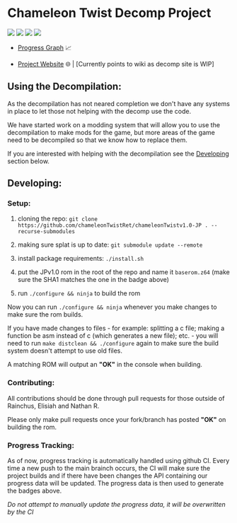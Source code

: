 # Chameleon Twist Decomp Project
<img src="https://github.com/chameleonTwistRet/chameleonTwistv1.0-JP/actions/workflows/ci.yml/badge.svg"> <img src="https://img.shields.io/endpoint?label=Code%20JP&url=https%3A%2F%2Fprogress.deco.mp%2Fdata%2Fchameleontwist%2Fjp%2Fdefault%2F%3Fmode%3Dshield%26measure%3Dfuncs&color=yellow"/> <img src="https://img.shields.io/endpoint?label=All%20JP&url=https%3A%2F%2Fprogress.deco.mp%2Fdata%2Fchameleontwist%2Fjp%2Fdefault%2F%3Fmode%3Dshield%26measure%3Dbytes&color=orange"/> <img src="https://img.shields.io/badge/ROM%20SHA1-a1faf5c4ca961ab2c029c84ecfa556755e7f70c8-red">

- [Progress Graph](https://elisiah.github.io/DecompProgress) 📈

- [Project Website](https://wiki.chameleontwi.st/) 🌐 | [Currently points to wiki as decomp site is WIP]

## Using the Decompilation:

As the decompilation has not neared completion we don't have any systems in place to let those not helping with the decomp use the code.

We have started work on a modding system that will allow you to use the decompilation to make mods for the game, but more areas of the game need to be decompiled so that we know how to replace them.

If you are interested with helping with the decompilation see the [Developing](#Developing) section below.

## Developing:

### Setup:
1. cloning the repo:
`git clone https://github.com/chameleonTwistRet/chameleonTwistv1.0-JP . --recurse-submodules`

2. making sure splat is up to date:
`git submodule update --remote`

3. install package requirements:
`./install.sh`

4. put the JPv1.0 rom in the root of the repo and name it `baserom.z64` (make sure the SHA1 matches the one in the badge above)

5. run `./configure && ninja` to build the rom

Now you can run `./configure && ninja` whenever you make changes to make sure the rom builds.

If you have made changes to files - for example: splitting a c file; making a function be asm instead of c (which generates a new file); etc. - you will need to run `make distclean && ./configure` again to make sure the build system doesn't attempt to use old files.

A matching ROM will output an **"OK"** in the console when building.

### Contributing:
All contributions should be done through pull requests for those outside of Rainchus, Elisiah and Nathan R.

Please only make pull requests once your fork/branch has posted **"OK"** on building the rom.

### Progress Tracking:
As of now, progress tracking is automatically handled using github CI. Every time a new push to the main brainch occurs, the CI will make sure the project builds and if there have been changes the API containing our progress data will be updated. The progress data is then used to generate the badges above.

*Do not attempt to manually update the progress data, it will be overwritten by the CI*
